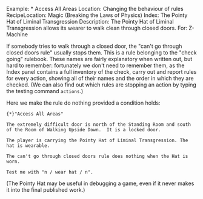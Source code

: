 Example: * Access All Areas
Location: Changing the behaviour of rules
RecipeLocation: Magic (Breaking the Laws of Physics)
Index: The Pointy Hat of Liminal Transgression
Description: The Pointy Hat of Liminal Transgression allows its wearer to walk clean through closed doors.
For: Z-Machine

  
If somebody tries to walk through a closed door, the "can't go through closed doors rule" usually stops them. This is a rule belonging to the "check going" rulebook. These names are fairly explanatory when written out, but hard to remember: fortunately we don't need to remember them, as the Index panel contains a full inventory of the check, carry out and report rules for every action, showing all of their names and the order in which they are checked. (We can also find out which rules are stopping an action by typing the testing command ``actions``.)

  
Here we make the rule do nothing provided a condition holds:

  

``` inform7
{*}"Access All Areas"

The extremely difficult door is north of the Standing Room and south of the Room of Walking Upside Down.  It is a locked door.

The player is carrying the Pointy Hat of Liminal Transgression. The hat is wearable.

The can't go through closed doors rule does nothing when the Hat is worn.

Test me with "n / wear hat / n".
```

  
(The Pointy Hat may be useful in debugging a game, even if it never makes it into the final published work.)

